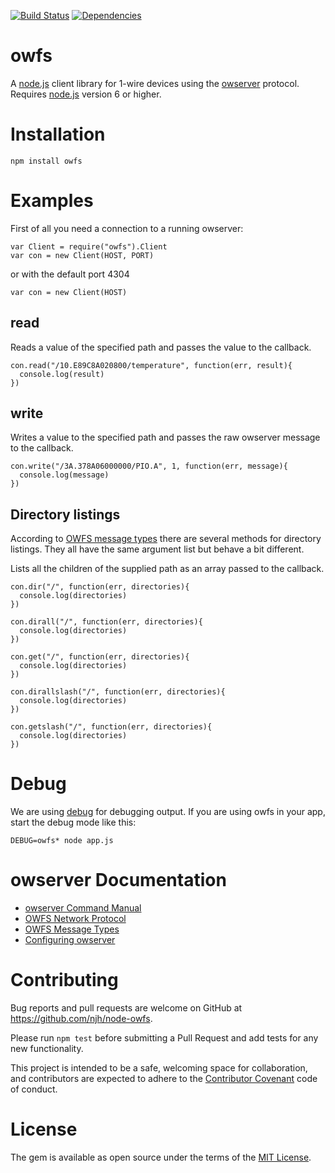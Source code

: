 [![Build Status](https://travis-ci.org/njh/node-owfs.png)](https://travis-ci.org/njh/node-owfs)
[![Dependencies](https://david-dm.org/njh/node-owfs.png)](https://david-dm.org/njh/node-owfs)

owfs
====

A [node.js] client library for 1-wire devices using the [owserver] protocol.
Requires [node.js] version 6 or higher.

Installation
============

    npm install owfs

Examples
========

First of all you need a connection to a running owserver:

    var Client = require("owfs").Client
    var con = new Client(HOST, PORT)

or with the default port 4304

    var con = new Client(HOST)

read
----
Reads a value of the specified path and passes the value to the callback.

    con.read("/10.E89C8A020800/temperature", function(err, result){
      console.log(result)
    })

write
-----
Writes a value to the specified path and passes the raw owserver message to the callback.

    con.write("/3A.378A06000000/PIO.A", 1, function(err, message){
      console.log(message)
    })

Directory listings
------------------
According to [OWFS message types](http://owfs.org/index.php?page=owserver-message-types) there are several methods for directory listings. They all have the same argument list but behave a bit different.

Lists all the children of the supplied path as an array passed to the callback.

    con.dir("/", function(err, directories){
      console.log(directories)
    })

    con.dirall("/", function(err, directories){
      console.log(directories)
    })

    con.get("/", function(err, directories){
      console.log(directories)
    })

    con.dirallslash("/", function(err, directories){
      console.log(directories)
    })

    con.getslash("/", function(err, directories){
      console.log(directories)
    })

Debug
=====
We are using [debug] for debugging output. If you are using owfs in your app, start the debug mode like this:

    DEBUG=owfs* node app.js

owserver Documentation
======================

* [owserver Command Manual](http://owfs.org/index.php?page=owserver)
* [OWFS Network Protocol](http://owfs.org/index.php?page=owserver-protocol)
* [OWFS Message Types](http://owfs.org/index.php?page=owserver-message-types)
* [Configuring owserver](http://owfs.org/index.php?page=configuration-file)


Contributing
============

Bug reports and pull requests are welcome on GitHub at https://github.com/njh/node-owfs.

Please run ```npm test``` before submitting a Pull Request and add tests for any new functionality.

This project is intended to be a safe, welcoming space for collaboration, and contributors are expected to adhere to the [Contributor Covenant] code of conduct.


License
=======

The gem is available as open source under the terms of the [MIT License].


[node.js]:     https://nodejs.org/
[owserver]:    http://owfs.org/index.php?page=owserver
[debug]:       https://github.com/visionmedia/debug
[MIT License]: http://opensource.org/licenses/MIT
[Contributor Covenant]: http://contributor-covenant.org
